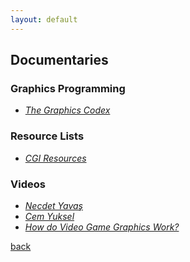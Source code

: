 ```yaml
---
layout: default
---
```


## Documentaries

### Graphics Programming

* _[The Graphics Codex](https://graphicscodex.com/)_

### Resource Lists

* _[CGI Resources](https://github.com/afichet/cgi-resources)_

### Videos

* _[Necdet Yavaş](https://www.youtube.com/@NecdetYavas)_
* _[Cem Yuksel](https://www.youtube.com/channel/UCfGIWnnZY79KO0b12O57byw)_
* _[How do Video Game Graphics Work?](https://www.youtube.com/watch?v=C8YtdC8mxTU)_

[back](../)
